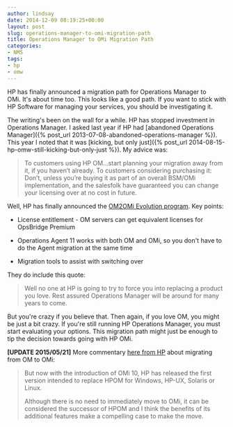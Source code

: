 ```yaml
---
author: lindsay
date: 2014-12-09 08:19:25+00:00
layout: post
slug: operations-manager-to-omi-migration-path
title: Operations Manager to OMi Migration Path
categories:
- NMS
tags:
- hp
- omw
---
```


HP has finally announced a migration path for Operations Manager to OMi. It's about time too. This looks like a good path. If you want to stick with HP Software for managing your services, you should be investigating it.

The writing's been on the wall for a while. HP has stopped investment in Operations Manager. I asked last year if HP had [abandoned Operations Manager]({% post_url 2013-07-08-abandoned-operations-manager %}). This year I noted that it was [kicking, but only just]({% post_url 2014-08-15-hp-omw-still-kicking-but-only-just %}). My advice was:


> To customers using HP OM…start planning your migration away from it, if you haven’t already. To customers considering purchasing it: Don’t, unless you’re buying it as part of an overall BSM/OMi implementation, and the salesfolk have guaranteed you can change your licensing over at no cost in future.


Well, HP has finally announced the [OM2OMi Evolution program](http://h30499.www3.hp.com/t5/Business-Service-Management-BAC/The-perfect-pass-The-evolution-of-Operations-Manager-to-OMi/ba-p/6680508). Key points:


  * License entitlement - OM servers can get equivalent licenses for OpsBridge Premium

  * Operations Agent 11 works with both OM and OMi, so you don't have to do the Agent migration at the same time

  * Migration tools to assist with switching over


They do include this quote:


> Well no one at HP is going to try to force you into replacing a product you love. Rest assured Operations Manager will be around for many years to come.


But you're crazy if you believe that. Then again, if you love OM, you might be just a bit crazy. If you're still running HP Operations Manager, you must start evaluating your options. This migration path might just be enough to tip the decision towards going with HP OMi.

**[UPDATE 2015/05/21]** More commentary [here from HP](http://h30499.www3.hp.com/t5/Business-Service-Management-BAC/HPOM-users-here-is-why-and-how-to-move-to-OMi/ba-p/6746769) about migrating from OM to OMi:

> But now with the introduction of OMi 10, HP has released the first version intended to replace HPOM for Windows, HP-UX, Solaris or Linux.
> 
> Although there is no need to immediately move to OMi, it can be considered the successor of HPOM and I think the benefits of its additional features make a compelling case to make the move.
